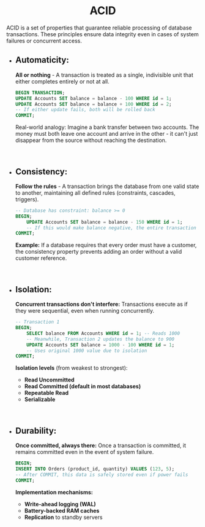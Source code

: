 # <center>ACID</center>

ACID is a set of properties that guarantee reliable processing of database
transactions. These principles ensure data integrity even in cases of system
failures or concurrent access.

- ## **Automaticity:**

  **All or nothing** - A transaction is treated as a single, indivisible unit
  that either completes entirely or not at all.

  ```sql
  BEGIN TRANSACTION;
  UPDATE Accounts SET balance = balance - 100 WHERE id = 1;
  UPDATE Accounts SET balance = balance + 100 WHERE id = 2;
  -- If either update fails, both will be rolled back
  COMMIT;
  ```

  Real-world analogy: Imagine a bank transfer between two accounts. The money
  must both leave one account and arrive in the other - it can't just disappear
  from the source without reaching the destination.

<br>

- ## **Consistency:**

  **Follow the rules** - A transaction brings the database from one valid state
  to another, maintaining all defined rules (constraints, cascades, triggers).

  ```sql
  -- Database has constraint: balance >= 0
  BEGIN;
      UPDATE Accounts SET balance = balance - 150 WHERE id = 1;
      -- If this would make balance negative, the entire transaction is aborted
  COMMIT;
  ```

  **Example:** If a database requires that every order must have a customer, the
  consistency property prevents adding an order without a valid customer
  reference.

<br>

- ## **Isolation:**

  **Concurrent transactions don't interfere:** Transactions execute as if they
  were sequential, even when running concurrently.

  ```sql
  -- Transaction 1
  BEGIN;
      SELECT balance FROM Accounts WHERE id = 1; -- Reads 1000
      -- Meanwhile, Transaction 2 updates the balance to 900
      UPDATE Accounts SET balance = 1000 - 100 WHERE id = 1;
      -- Uses original 1000 value due to isolation
  COMMIT;
  ```

  **Isolation levels** (from weakest to strongest):

  - **Read Uncommitted**
  - **Read Committed (default in most databases)**
  - **Repeatable Read**
  - **Serializable**

<br>

- ## **Durability:**

  **Once committed, always there:** Once a transaction is committed, it remains
  committed even in the event of system failure.

  ```sql
  BEGIN;
  INSERT INTO Orders (product_id, quantity) VALUES (123, 5);
  -- After COMMIT, this data is safely stored even if power fails
  COMMIT;
  ```

  **Implementation mechanisms:**

  - **Write-ahead logging (WAL)**
  - **Battery-backed RAM caches**
  - **Replication** to standby servers

<br>
